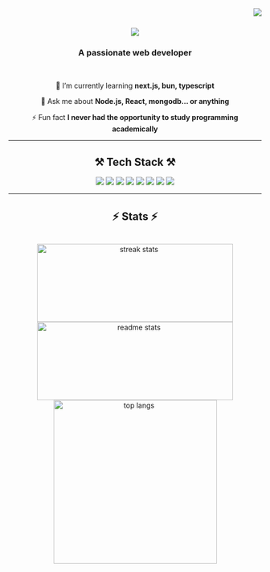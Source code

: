 <img align="right" src="https://visitcount.itsvg.in/api?id=Zahin-commits&color=9&icon=3"/>
<h1 align="center">
    <img src="https://readme-typing-svg.demolab.com?font=Poppins&weight=500&size=35&duration=4000&pause=10&color=8BE78B&center=true&vCenter=true&random=false&width=500&height=70&lines=Hi+There!+%F0%9F%91%8B;Myself+Zahin+Hussain!" />
</h1>


<h3 align="center">A passionate web developer</h3>
<br/>

<div align="center">
 
 🌱 I’m currently learning **next.js, bun, typescript**

💬 Ask me about **Node.js, React, mongodb... or anything**

⚡ Fun fact **I never had the opportunity to study programming academically**

 </div>
 <hr/>
<h2 align="center">⚒️  Tech Stack ⚒️</h2>
<div align=center>
   <img src="https://img.shields.io/badge/html5-%23E34F26.svg?style=for-the-badge&logo=html5&logoColor=white"/>
   <img src="https://img.shields.io/badge/css3-%231572B6.svg?style=for-the-badge&logo=css3&logoColor=white"/>
   <img src="https://img.shields.io/badge/javascript-%23323330.svg?style=for-the-badge&logo=javascript&logoColor=%23F7DF1E"/>
   <img src="https://img.shields.io/badge/MongoDB-%234ea94b.svg?style=for-the-badge&logo=mongodb&logoColor=white"/>
   <img src="https://img.shields.io/badge/express.js-%23404d59.svg?style=for-the-badge&logo=express&logoColor=%2361DAFB"/>
   <img src="https://img.shields.io/badge/react-%2320232a.svg?style=for-the-badge&logo=react&logoColor=%2361DAFB"/>
   <img src="https://img.shields.io/badge/node.js-6DA55F?style=for-the-badge&logo=node.js&logoColor=white"/>
   <img src="https://img.shields.io/badge/Next-black?style=for-the-badge&logo=next.js&logoColor=white"/>
</div>
<hr/>
<h2 align="center">⚡ Stats ⚡</h2>
<br/>
<div align=center>
  <img width=390 height=155 src="https://github-readme-stats.vercel.app/api?username=Zahin-commits&theme=tokyonight&hide_border=false&include_all_commits=true&count_private=false" alt="streak stats"/>
  <img width=390 height=155 src="https://github-readme-streak-stats.herokuapp.com/?user=Zahin-commits&theme=tokyonight&hide_border=false" alt="readme stats" />
  <br/>
  <img width=325 align="center" src="https://github-readme-stats.vercel.app/api/top-langs/?username=Zahin-commits&theme=tokyonight&hide_border=false&include_all_commits=true&count_private=false&layout=compact" alt="top langs" />
</div>

<!-- Proudly created with GPRM ( https://gprm.itsvg.in ) and some other tools -->
